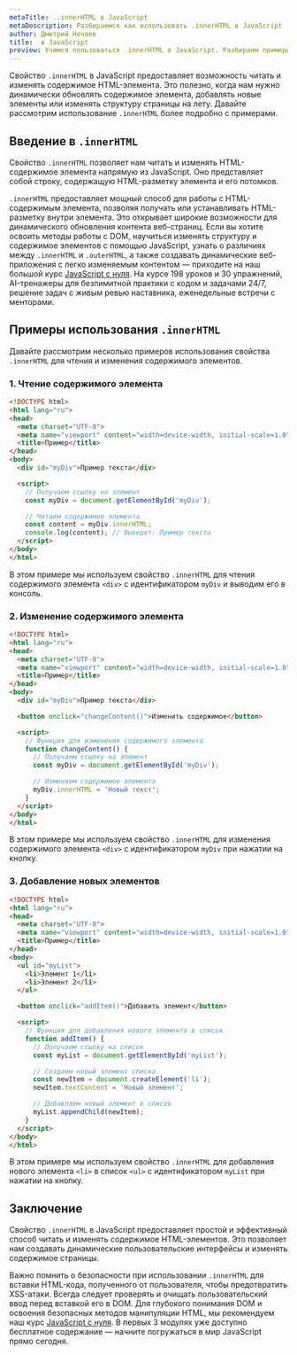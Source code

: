 ```yaml
---
metaTitle: ..innerHTML в JavaScript
metaDescription: Разбираемся как использовать .innerHTML в JavaScript
author: Дмитрий Нечаев
title:  в JavaScript
preview: Учимся пользоваться .innerHTML в JavaScript. Разбираем примеры использования
---
```


Свойство `.innerHTML` в JavaScript предоставляет возможность читать и изменять содержимое HTML-элемента. Это полезно, когда нам нужно динамически обновлять содержимое элемента, добавлять новые элементы или изменять структуру страницы на лету. Давайте рассмотрим использование `.innerHTML` более подробно с примерами.

## Введение в `.innerHTML`

Свойство `.innerHTML` позволяет нам читать и изменять HTML-содержимое элемента напрямую из JavaScript. Оно представляет собой строку, содержащую HTML-разметку элемента и его потомков.

`.innerHTML` предоставляет мощный способ для работы с HTML-содержимым элемента, позволяя получать или устанавливать HTML-разметку внутри элемента. Это открывает широкие возможности для динамического обновления контента веб-страниц. Если вы хотите освоить методы работы с DOM, научиться изменять структуру и содержимое элементов с помощью JavaScript, узнать о различиях между `.innerHTML` и `.outerHTML`, а также создавать динамические веб-приложения с легко изменяемым контентом — приходите на наш большой курс [JavaScript с нуля](https://purpleschool.ru/course/javascript-basics?utm_source=knowledgebase&utm_medium=text&utm_campaign=innerHTML-v-javascript). На курсе 198 уроков и 30 упражнений, AI-тренажеры для безлимитной практики с кодом и задачами 24/7, решение задач с живым ревью наставника, еженедельные встречи с менторами.

## Примеры использования `.innerHTML`

Давайте рассмотрим несколько примеров использования свойства `.innerHTML` для чтения и изменения содержимого элементов.

### 1. Чтение содержимого элемента

```html
<!DOCTYPE html>
<html lang="ru">
<head>
  <meta charset="UTF-8">
  <meta name="viewport" content="width=device-width, initial-scale=1.0">
  <title>Пример</title>
</head>
<body>
  <div id="myDiv">Пример текста</div>

  <script>
    // Получаем ссылку на элемент
    const myDiv = document.getElementById('myDiv');

    // Читаем содержимое элемента
    const content = myDiv.innerHTML;
    console.log(content); // Выведет: Пример текста
  </script>
</body>
</html>

```

В этом примере мы используем свойство `.innerHTML` для чтения содержимого элемента `<div>` с идентификатором `myDiv` и выводим его в консоль.

### 2. Изменение содержимого элемента

```html
<!DOCTYPE html>
<html lang="ru">
<head>
  <meta charset="UTF-8">
  <meta name="viewport" content="width=device-width, initial-scale=1.0">
  <title>Пример</title>
</head>
<body>
  <div id="myDiv">Пример текста</div>

  <button onclick="changeContent()">Изменить содержимое</button>

  <script>
    // Функция для изменения содержимого элемента
    function changeContent() {
      // Получаем ссылку на элемент
      const myDiv = document.getElementById('myDiv');

      // Изменяем содержимое элемента
      myDiv.innerHTML = 'Новый текст';
    }
  </script>
</body>
</html>

```

В этом примере мы используем свойство `.innerHTML` для изменения содержимого элемента `<div>` с идентификатором `myDiv` при нажатии на кнопку.

### 3. Добавление новых элементов

```html
<!DOCTYPE html>
<html lang="ru">
<head>
  <meta charset="UTF-8">
  <meta name="viewport" content="width=device-width, initial-scale=1.0">
  <title>Пример</title>
</head>
<body>
  <ul id="myList">
    <li>Элемент 1</li>
    <li>Элемент 2</li>
  </ul>

  <button onclick="addItem()">Добавить элемент</button>

  <script>
    // Функция для добавления нового элемента в список
    function addItem() {
      // Получаем ссылку на список
      const myList = document.getElementById('myList');

      // Создаем новый элемент списка
      const newItem = document.createElement('li');
      newItem.textContent = 'Новый элемент';

      // Добавляем новый элемент в список
      myList.appendChild(newItem);
    }
  </script>
</body>
</html>

```

В этом примере мы используем свойство `.innerHTML` для добавления нового элемента `<li>` в список `<ul>` с идентификатором `myList` при нажатии на кнопку.

## Заключение

Свойство `.innerHTML` в JavaScript предоставляет простой и эффективный способ читать и изменять содержимое HTML-элементов. Это позволяет нам создавать динамические пользовательские интерфейсы и изменять содержимое страницы.

Важно помнить о безопасности при использовании `.innerHTML` для вставки HTML-кода, полученного от пользователя, чтобы предотвратить XSS-атаки. Всегда следует проверять и очищать пользовательский ввод перед вставкой его в DOM. Для глубокого понимания DOM и освоения безопасных методов манипуляции HTML, мы рекомендуем наш курс [JavaScript с нуля](https://purpleschool.ru/course/javascript-basics?utm_source=knowledgebase&utm_medium=text&utm_campaign=innerHTML-v-javascript). В первых 3 модулях уже доступно бесплатное содержание — начните погружаться в мир JavaScript прямо сегодня.
